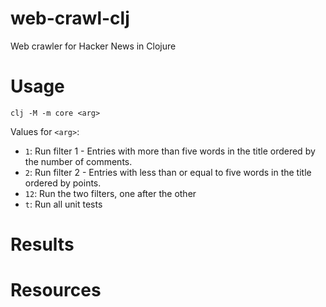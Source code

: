 # web-crawl-clj
Web crawler for Hacker News in Clojure

# Usage
````
clj -M -m core <arg>
````
Values for `<arg>`: 
- `1`: Run filter 1 - Entries with more than five words in the title ordered by the number of comments.
- `2`: Run filter 2 - Entries with less than or equal to five words in the title ordered by points.
- `12`: Run the two filters, one after the other
- `t`: Run all unit tests

# Results

# Resources